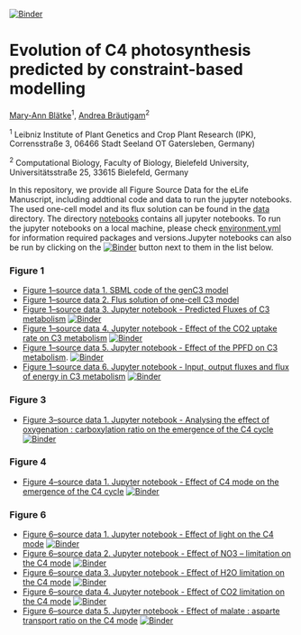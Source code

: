 [![Binder](https://mybinder.org/badge_logo.svg)](https://mybinder.org/v2/gh/ma-blaetke/CBM_C3_C4_Metabolism/master)

# Evolution of C4 photosynthesis predicted by constraint-based modelling 
[Mary-Ann Blätke](blaetke@ipk-gatersleben.de)<sup>1</sup>, [Andrea Bräutigam](andrea.braeutigam@uni-bielefeld.de)<sup>2</sup>

<sup>1</sup>  Leibniz Institute of Plant Genetics and Crop Plant Research (IPK), Corrensstraße 3, 06466 Stadt Seeland OT Gatersleben, Germany)

<sup>2</sup> Computational Biology, Faculty of Biology, Bielefeld University, Universitätsstraße 25, 33615 Bielefeld, Germany

In this repository, we provide all Figure Source Data for the eLife Manuscript, including addtional code and data to run the jupyter notebooks. 
The used one-cell model and its flux solution can be found in the [data](data) directory.
The directory [notebooks](notebooks) contains all jupyter notebooks. To run the jupyter notebooks on a local machine, please check [environment.yml](environment.yml) for information required packages and versions.Jupyter notebooks can also be run by clicking on the [![Binder](https://mybinder.org/badge_logo.svg)](https://mybinder.org/v2/gh/ma-blaetke/CBM_C3_C4_Metabolism/master) button next to them in the list below. 

### Figure 1
- [Figure 1–source data 1. SBML code of the genC3 model](data/2018-23-05-mb-genC3.sbml)
- [Figure 1–source data 2. Flus solution of one-cell C3 model](data/c3_flux_solution_one_cell_model.csv)
- [Figure 1–source data 3. Jupyter notebook - Predicted Fluxes of C3 metabolism](notebooks/2019-05-06-mb-genC3.ipynb)   [![Binder](https://mybinder.org/badge_logo.svg)](https://mybinder.org/v2/gh/ma-blaetke/CBM_C3_C4_Metabolism/master?filepath=notebooks%2F2019-05-06-mb-genC3.ipynb)
- [Figure 1–source data 4. Jupyter notebook - Effect of the CO2 uptake rate on C3 metabolism](notebooks/2019-05-06-mb-genC3-CO2-Effect.ipynb)   [![Binder](https://mybinder.org/badge_logo.svg)](https://mybinder.org/v2/gh/ma-blaetke/CBM_C3_C4_Metabolism/master?filepath=notebooks%2F2019-05-06-mb-genC3-CO2-Effect.ipynb)
- [Figure 1–source data 5. Jupyter notebook - Effect of the PPFD on C3 metabolism](notebooks/2019-05-06-mb-genC3-Light-Effect.ipynb).  [![Binder](https://mybinder.org/badge_logo.svg)](https://mybinder.org/v2/gh/ma-blaetke/CBM_C3_C4_Metabolism/master?filepath=notebooks%2F2019-05-06-mb-genC3-Light-Effect.ipynb)
- [Figure 1–source data 6. Jupyter notebook - Input, output fluxes and flux of energy in C3 metabolism](notebooks/2019-05-06-mb-genC3.ipynb)   [![Binder](https://mybinder.org/badge_logo.svg)](https://mybinder.org/v2/gh/ma-blaetke/CBM_C3_C4_Metabolism/master?filepath=notebooks%2F2019-05-06-mb-genC3.ipynb)

### Figure 3
- [Figure 3–source data 1. Jupyter notebook - Analysing the effect of oxygenation : carboxylation ratio on the emergence of the C4 cycle](notebooks/2019-05-06-mb-genC4-Decarb-Oxy-Ratio-Effect.ipynb)   [![Binder](https://mybinder.org/badge_logo.svg)](https://mybinder.org/v2/gh/ma-blaetke/CBM_C3_C4_Metabolism/master?filepath=notebooks%2F2019-05-06-mb-genC4-Decarb-Oxy-Ratio-Effect.ipynb)

### Figure 4
- [Figure 4–source data 1. Jupyter notebook - Effect of C4 mode on the emergence of the C4 cycle](notebooks/2019-05-06-mb-genC4-C4-mode.ipynb)   [![Binder](https://mybinder.org/badge_logo.svg)](https://mybinder.org/v2/gh/ma-blaetke/CBM_C3_C4_Metabolism/master?filepath=notebooks%2F2019-05-06-mb-genC4-C4-mode.ipynb)



### Figure 6
- [Figure 6–source data 1. Jupyter notebook - Effect of light on the C4 mode](notebooks/2019-05-06-mb-genC4-Light-Effect.ipynb)   [![Binder](https://mybinder.org/badge_logo.svg)](https://mybinder.org/v2/gh/ma-blaetke/CBM_C3_C4_Metabolism/master?filepath=notebooks%2F2019-05-06-mb-genC4-Light-Effect.ipynb)
- [Figure 6–source data 2. Jupyter notebook - Effect of NO3 – limitation on the C4 mode](notebooks/2019-05-06-mb-genC4-N-Limitation-Effect.ipynb)   [![Binder](https://mybinder.org/badge_logo.svg)](https://mybinder.org/v2/gh/ma-blaetke/CBM_C3_C4_Metabolism/master?filepath=notebooks%2F2019-05-06-mb-genC4-N-Limitation-Effect.ipynb)
- [Figure 6–source data 3. Jupyter notebook - Effect of H2O limitation on the C4 mode](notebooks/2019-05-06-mb-genC4-H2O-Limitation.ipynb)   [![Binder](https://mybinder.org/badge_logo.svg)](https://mybinder.org/v2/gh/ma-blaetke/CBM_C3_C4_Metabolism/master?filepath=notebooks%2F2019-05-06-mb-genC4-H2O-Limitation.ipynb)
- [Figure 6–source data 4. Jupyter notebook - Effect of CO2 limitation on the C4 mode](notebooks/2019-05-06-mb-genC4-CO2-Limitation.ipynb)   [![Binder](https://mybinder.org/badge_logo.svg)](https://mybinder.org/v2/gh/ma-blaetke/CBM_C3_C4_Metabolism/master?filepath=notebooks%2F2019-05-06-mb-genC4-CO2-Limitation.ipynb)
- [Figure 6–source data 5. Jupyter notebook - Effect of malate : asparte transport ratio on the C4 mode](notebooks/2019-05-06-mb-genC4-Mal_Asp-Ratio-Effect.ipynb)   [![Binder](https://mybinder.org/badge_logo.svg)](https://mybinder.org/v2/gh/ma-blaetke/CBM_C3_C4_Metabolism/master?filepath=notebooks%2F2019-05-06-mb-genC4-Mal_Asp-Ratio-Effect.ipynb)
